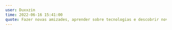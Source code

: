 ```yaml
---
user: Duxxzin
time: 2022-06-16 15:41:00
quote: Fazer novas amizades, aprender sobre tecnologias e descobrir novos horizontes 
---
```


